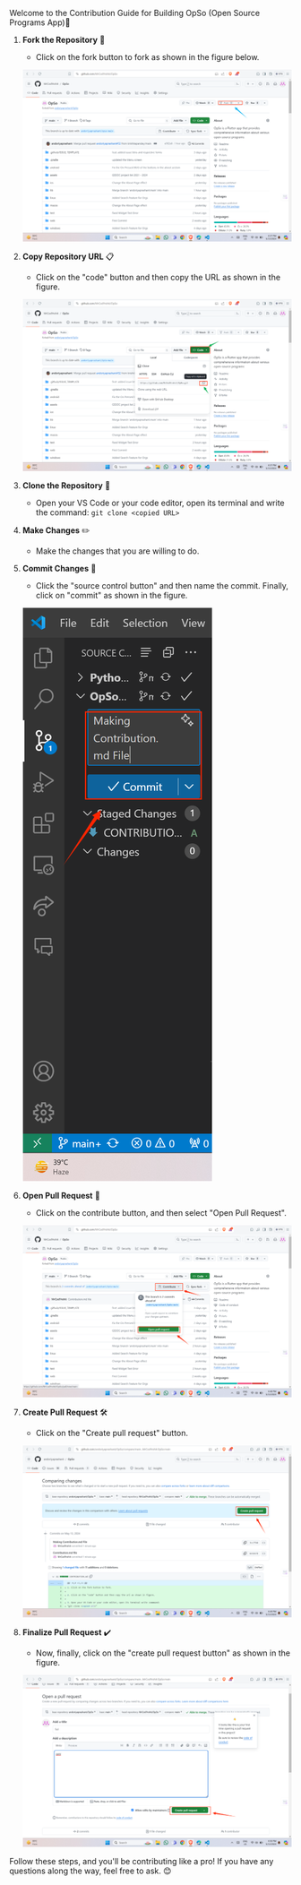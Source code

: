 Welcome to the Contribution Guide for Building OpSo (Open Source Programs App)🎉

1. **Fork the Repository** 🍴
   - Click on the fork button to fork as shown in the figure below. 

   ![Fig 1](<Screenshot 2024-05-13 183736.png>)

2. **Copy Repository URL** 📋
   - Click on the "code" button and then copy the URL as shown in the figure.

   ![Fig 2](<Screenshot 2024-05-13 183800.png>)

3. **Clone the Repository** 📂
   - Open your VS Code or your code editor, open its terminal and write the command: `git clone <copied URL>`

4. **Make Changes** ✏️
   - Make the changes that you are willing to do.

5. **Commit Changes** 💼
   - Click the "source control button" and then name the commit. Finally, click on "commit" as shown in the figure.

   ![Fig 3](<Screenshot 2024-05-13 184723.png>)

6. **Open Pull Request** 🚀
   - Click on the contribute button, and then select "Open Pull Request".

   ![Fig 4](<Screenshot 2024-05-13 184905.png>)

7. **Create Pull Request** 🛠️
   - Click on the "Create pull request" button.

   ![Fig 5](<Screenshot 2024-05-13 184956.png>)

8. **Finalize Pull Request** ✔️
   - Now, finally, click on the "create pull request button" as shown in the figure.

   ![Fig 6](<Screenshot 2024-05-13 185044.png>)

Follow these steps, and you'll be contributing like a pro! If you have any questions along the way, feel free to ask. 😊